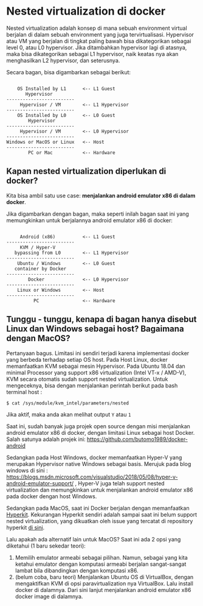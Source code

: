 # Nested virtualization di docker

Nested virtualization adalah konsep di mana sebuah environment virtual berjalan di dalam sebuah environment yang juga tervirtualisasi. Hypervisor atau VM yang berjalan di tingkat paling bawah bisa dikategorikan sebagai level 0, atau L0 hypervisor. Jika ditambahkan hypervisor lagi di atasnya, maka bisa dikategorikan sebagai L1 hypervisor, naik keatas nya akan menghasilkan L2 hypervisor, dan seterusnya.

Secara bagan, bisa digambarkan sebagai berikut:

```

    OS Installed by L1      <-- L1 Guest
       Hypervisor
-------------------------
     Hypervisor / VM        <-- L1 Hypervisor
-------------------------
    OS Installed by L0      <-- L0 Guest
        Hypervisor
-------------------------
     Hypervisor / VM        <-- L0 Hypervisor
-------------------------
Windows or MacOS or Linux   <-- Host
-------------------------
        PC or Mac           <-- Hardware
```

## Kapan nested virtualization diperlukan di docker?

Kita bisa ambil satu use case: **menjalankan android emulator x86 di dalam docker**.

Jika digambarkan dengan bagan, maka seperti inilah bagan saat ini yang memungkinkan untuk berjalannya android emulator x86 di docker:

```

     Android (x86)          <-- L1 Guest
-------------------------
     KVM / Hyper-V
   bypassing from L0        <-- L1 Hypervisor      
-------------------------
    Ubuntu / Windows        <-- L0 Guest
   container by Docker
-------------------------
        Docker              <-- L0 Hypervisor
-------------------------
    Linux or Windows        <-- Host
-------------------------
          PC                <-- Hardware
```

## Tunggu - tunggu, kenapa di bagan hanya disebut Linux dan Windows sebagai host? Bagaimana dengan MacOS?

Pertanyaan bagus. Limitasi ini sendiri terjadi karena implementasi docker yang berbeda terhadap setiap OS host. Pada Host Linux, docker memanfaatkan KVM sebagai mesin Hypervisor. Pada Ubuntu 18.04 dan minimal Processor yang support x86 virtualization (Intel VT-x / AMD-V), KVM secara otomatis sudah support nested virtualization. Untuk mengeceknya, bisa dengan menjalankan perintah berikut pada bash terminal host :

```
$ cat /sys/module/kvm_intel/parameters/nested
```
Jika aktif, maka anda akan melihat output ```Y``` atau ```1```

Saat ini, sudah banyak juga projek open source dengan misi menjalankan android emulator x86 di docker, dengan limitasi Linux sebagai host Docker. Salah satunya adalah projek ini: https://github.com/butomo1989/docker-android

Sedangkan pada Host Windows, docker memanfaatkan Hyper-V yang merupakan Hypervisor native Windows sebagai basis. Merujuk pada blog windows di sini : https://blogs.msdn.microsoft.com/visualstudio/2018/05/08/hyper-v-android-emulator-support/ , Hyper-V juga telah support nested virtualization dan memungkinkan untuk menjalankan android emulator x86 pada docker dengan host Windows.

Sedangkan pada MacOS, saat ini Docker berjalan dengan memanfaatkan [Hyperkit](https://github.com/moby/hyperkit). Kekurangan Hyperkit sendiri adalah sampai saat ini belum support nested virtualization, yang dikuatkan oleh issue yang tercatat di repository hyperkit [di sini](https://github.com/moby/hyperkit/issues/127).

Lalu apakah ada alternatif lain untuk MacOS? Saat ini ada 2 opsi yang diketahui (1 baru sekedar teori):
 1. Memilih emulator armeabi sebagai pilihan. Namun, sebagai yang kita ketahui emulator dengan komputasi armeabi berjalan sangat-sangat lambat bila dibandingkan dengan komputasi x86.
 2. (belum coba, baru teori) Menjalankan Ubuntu OS di VirtualBox, dengan mengaktifkan KVM di opsi paravirtualization nya VirtualBox. Lalu install docker di dalamnya. Dari sini lanjut menjalankan android emulator x86 docker image di dalamnya.
